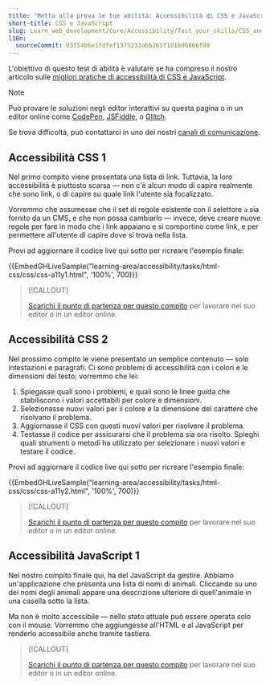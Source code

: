 ```yaml
---
title: "Metta alla prova le tue abilità: Accessibilità di CSS e JavaScript"
short-title: CSS e JavaScript
slug: Learn_web_development/Core/Accessibility/Test_your_skills/CSS_and_JavaScript
l10n:
  sourceCommit: 93f54b6e1fdfef1375233abb265f101bd6866f99
---
```


L'obiettivo di questo test di abilità è valutare se ha compreso il nostro articolo sulle [migliori pratiche di accessibilità di CSS e JavaScript](/it/docs/Learn_web_development/Core/Accessibility/CSS_and_JavaScript).

> [!NOTE]
> Può provare le soluzioni negli editor interattivi su questa pagina o in un editor online come [CodePen](https://codepen.io/), [JSFiddle](https://jsfiddle.net/), o [Glitch](https://glitch.com/).
>
> Se trova difficoltà, può contattarci in uno dei nostri [canali di comunicazione](/it/docs/MDN/Community/Communication_channels).

## Accessibilità CSS 1

Nel primo compito viene presentata una lista di link. Tuttavia, la loro accessibilità è piuttosto scarsa — non c'è alcun modo di capire realmente che sono link, o di capire su quale link l'utente sia focalizzato.

Vorremmo che assumesse che il set di regole esistente con il selettore `a` sia fornito da un CMS, e che non possa cambiarlo — invece, deve creare nuove regole per fare in modo che i link appaiano e si comportino come link, e per permettere all'utente di capire dove si trova nella lista.

Provi ad aggiornare il codice live qui sotto per ricreare l'esempio finale:

{{EmbedGHLiveSample("learning-area/accessibility/tasks/html-css/css/css-a11y1.html", '100%', 700)}}

> [!CALLOUT]
>
> [Scarichi il punto di partenza per questo compito](https://github.com/mdn/learning-area/blob/main/accessibility/tasks/html-css/css/css-a11y1-download.html) per lavorare nel suo editor o in un editor online.

## Accessibilità CSS 2

Nel prossimo compito le viene presentato un semplice contenuto — solo intestazioni e paragrafi. Ci sono problemi di accessibilità con i colori e le dimensioni del testo; vorremmo che lei:

1. Spiegasse quali sono i problemi, e quali sono le linee guida che stabiliscono i valori accettabili per colore e dimensioni.
2. Selezionasse nuovi valori per il colore e la dimensione del carattere che risolvano il problema.
3. Aggiornasse il CSS con questi nuovi valori per risolvere il problema.
4. Testasse il codice per assicurarsi che il problema sia ora risolto. Spieghi quali strumenti o metodi ha utilizzato per selezionare i nuovi valori e testare il codice.

Provi ad aggiornare il codice live qui sotto per ricreare l'esempio finale:

{{EmbedGHLiveSample("learning-area/accessibility/tasks/html-css/css/css-a11y2.html", '100%', 700)}}

> [!CALLOUT]
>
> [Scarichi il punto di partenza per questo compito](https://github.com/mdn/learning-area/blob/main/accessibility/tasks/html-css/css/css-a11y2-download.html) per lavorare nel suo editor o in un editor online.

## Accessibilità JavaScript 1

Nel nostro compito finale qui, ha del JavaScript da gestire. Abbiamo un'applicazione che presenta una lista di nomi di animali. Cliccando su uno dei nomi degli animali appare una descrizione ulteriore di quell'animale in una casella sotto la lista.

Ma non è molto accessibile — nello stato attuale può essere operata solo con il mouse. Vorremmo che aggiungesse all'HTML e al JavaScript per renderlo accessibile anche tramite tastiera.

> [!CALLOUT]
>
> [Scarichi il punto di partenza per questo compito](https://github.com/mdn/learning-area/blob/main/accessibility/tasks/js/js/js1-download.html) per lavorare nel suo editor o in un editor online.
